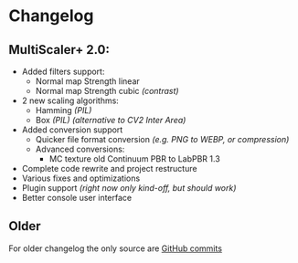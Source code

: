 # Changelog

## MultiScaler+ 2.0:

- Added filters support:
  - Normal map Strength linear
  - Normal map Strength cubic *(contrast)*
- 2 new scaling algorithms:
  - Hamming *(PIL)*
  - Box *(PIL)* *(alternative to CV2 Inter Area)*
- Added conversion support
  - Quicker file format conversion *(e.g. PNG to WEBP, or compression)*
  - Advanced conversions:
    - MC texture old Continuum PBR to LabPBR 1.3
- Complete code rewrite and project restructure
- Various fixes and optimizations
- Plugin support *(right now only kind-off, but should work)*
- Better console user interface

## Older

For older changelog the only source are [GitHub commits](https://github.com/MikiP98/MultiScaler-Plus/commits)